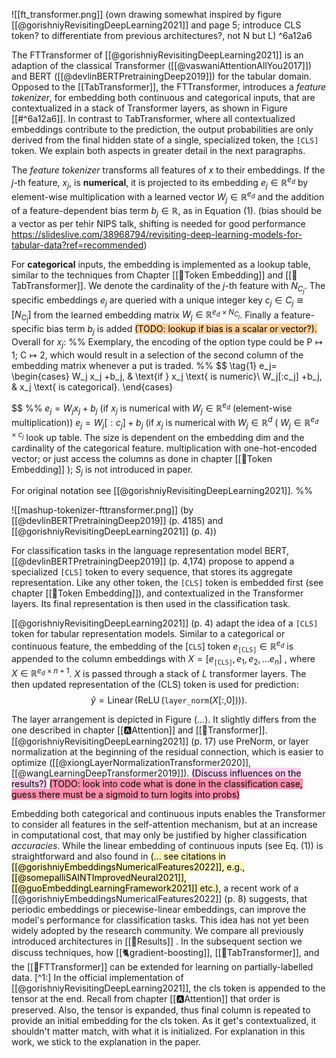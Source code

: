 ![[ft_transformer.png]]
(own drawing somewhat inspired by figure [[@gorishniyRevisitingDeepLearning2021]] and page 5; introduce CLS token? to differentiate from previous architectures?, not N but L) ^6a12a6

The FTTransformer of [[@gorishniyRevisitingDeepLearning2021]] is an adaption of the classical Transformer ([[@vaswaniAttentionAllYou2017]]) and BERT ([[@devlinBERTPretrainingDeep2019]]) for the tabular domain. Opposed to the [[TabTransformer]], the FTTransformer, introduces a  *feature tokenizer*, for embedding both continuous and categorical inputs, that are contextualized in a stack of Transformer layers, as shown in Figure [[#^6a12a6]].  In contrast to TabTransformer, where all contextualized embeddings contribute to the prediction, the output probabilities are only derived from the final hidden state of a single, specialized token, the $\texttt{[CLS]}$ token. We explain both aspects in greater detail in the next paragraphs.

The *feature tokenizer* transforms all features of $x$ to their embeddings. If the $j$-th feature, $x_j$, is **numerical**, it is projected to its embedding $e_j \in \mathbb{R}^{e_d}$ by element-wise multiplication with a learned vector $W_j \in \mathbb{R}^{e_d}$ and the addition of a feature-dependent bias term $b_j \in \mathbb{R}$, as in Equation (1). (bias should be a vector as per tehir NIPS talk, shifting is needed for good performance https://slideslive.com/38968794/revisiting-deep-learning-models-for-tabular-data?ref=recommended)

For **categorical** inputs, the embedding is implemented as a lookup table, similar to the techniques from Chapter [[🛌Token Embedding]] and [[🤖TabTransformer]]. We denote the cardinality of the $j$-th feature with $N_{C_j}$. The specific embeddings $e_j$ are queried with a unique integer key $c_j \in C_j \cong\left[N_{\mathrm{C_j}}\right]$ from the learned embedding matrix $W_j \in \mathbb{R}^{e_d \times N_{C_j}}$. Finally a feature-specific bias term $b_j$ is added <mark style="background: #FFB86CA6;">(TODO: lookup if bias is a scalar or vector?).</mark>  Overall for $x_j$:
%%
Exemplary, the encoding of the option type could be  $\text{P}\mapsto 1$; $\text{C}\mapsto 2$, which would result in a selection of the second column of the embedding matrix whenever a put is traded. 
%%
$$
\tag{1}
e_j= 
\begin{cases}
    W_j x_j +b_j, & \text{if } x_j \text{ is numeric}\\
    W_j[:c_j] +b_j,              & x_j \text{ is categorical}.
\end{cases}

$$
%%
$e_j = W_j x_j +b_j$ (if $x_j$ is numerical with $W_j \in \mathbb{R}^{e_d}$ (element-wise multiplication))
$e_j = W_j[:c_j] +b_j$ (if $x_j$ is numerical with $W_j \in \mathbb{R}^d$ ( $W_j \in \mathbb{R}^{e_d \times c_j}$ look up table. The size is dependent on the embedding dim and the cardinality of the categorical feature.  multiplication with one-hot-encoded vector; or just access the columns as done in chapter [[🛌Token Embedding]] ); $S_j$ is not introduced in paper. 

For original notation see [[@gorishniyRevisitingDeepLearning2021]].
%%

![[mashup-tokenizer-fttransformer.png]]
(by [[@devlinBERTPretrainingDeep2019]] (p. 4185) and [[@gorishniyRevisitingDeepLearning2021]] (p. 4))

For classification tasks in the language representation model BERT, [[@devlinBERTPretrainingDeep2019]] (p. 4,174) propose to append a specialized $\texttt{[CLS]}$ token to every sequence, that stores its aggregate representation. Like any other token, the $\texttt{[CLS]}$ token is embedded first (see chapter [[🛌Token Embedding]]), and contextualized in the Transformer layers. Its final representation is then used in the classification task. 

[[@gorishniyRevisitingDeepLearning2021]] (p. 4) adapt the idea of a $\texttt{[CLS]}$ token for tabular representation models. Similar to a categorical or continuous feature, the embedding of the $[\texttt{CLS}]$ token $e_\texttt{[CLS]} \in \mathbb{R}^{e_d}$ is appended to the column embeddings with $X = \left[e_\texttt{[CLS]}, e_1, e_2, \ldots e_{n}\right]$ , where $X \in \mathbb{R}^{e_d \times n +1}$. $X$ is passed through a stack of $L$ transformer layers. The then updated representation of the (CLS) token is used for prediction:
$$
\hat{y}=\operatorname{Linear}\left(\operatorname{ReLU}\left(\texttt{layer\_norm}\left(X[:,0]\right)\right)\right).
$$

The layer arrangement is depicted in Figure (...). It slightly differs from the one described in chapter [[🅰️Attention]] and [[🤖Transformer]].  [[@gorishniyRevisitingDeepLearning2021]] (p. 17) use PreNorm, or layer normalization at the beginning of the residual connection, which is easier to optimize ([[@xiongLayerNormalizationTransformer2020]], [[@wangLearningDeepTransformer2019]]). <mark style="background: #FFB8EBA6;">(Discuss influences on the results?)</mark> <mark style="background: #FF5582A6;">(TODO: look into code what is done in the classification case, guess there must be a sigmoid to turn logits into probs)</mark> 

Embedding both categorical and continuous inputs enables the Transformer to consider all features in the self-attention mechanism, but at an increase in computational cost, that may only be justified by higher classification *accuracies*. While the linear embedding of continuous inputs (see Eq. (1)) is straightforward and also found in <mark style="background: #FFF3A3A6;">(... see citations in [[@gorishniyEmbeddingsNumericalFeatures2022]], e.g., [[@somepalliSAINTImprovedNeural2021]], [[@guoEmbeddingLearningFramework2021]] etc.)</mark>, a recent work of a [[@gorishniyEmbeddingsNumericalFeatures2022]] (p. 8) suggests, that periodic embeddings or piecewise-linear embeddings, can improve the model's performance for classification tasks. This idea has not yet been widely adopted by the research community. We compare all previously introduced architectures in [[🏅Results]] . In the subsequent section we discuss techniques, how [[🐈gradient-boosting]], [[🤖TabTransformer]], and the [[🤖FTTransformer]] can be extended for learning on partially-labelled data.
[^1:] In the official implementation of [[@gorishniyRevisitingDeepLearning2021]], the cls token is appended to the tensor at the end. Recall from chapter [[🅰️Attention]] that order is preserved. Also, the tensor is expanded, thus final column is repeated to provide an initial embedding for the cls token. As it get's contextualized, it shouldn't matter match, with what it is initialized. For explanation in this work, we stick to the explanation in the paper. 
